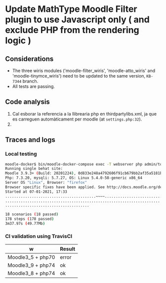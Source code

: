 # Update MathType Moodle Filter plugin to use Javascript only ( and exclude PHP from the rendering logic )



## Considerations

- The three wiris modules ('moodle-filter_wiris', 'moodle-atto_wiris' and 'moodle-tinymce_wiris') need to be updated to the same version, `KB-7344` branch.
- All tests are passing.


## Code analysis

1. Cal esborar la referencia a la llibrearia php en thirdpartylibs.xml, ja que es carreguen automàticament per moodle (at `settings.php:32`). 
2. 

## Traces and logs

### Local testing

```sh
moodle-docker$ bin/moodle-docker-compose exec -T webserver php admin/tool/behat/cli/run.php --tags="@filter_wiris"
Running single behat site:
Moodle 3.9.3+ (Build: 20201224), 0d833e248a4792606f91cb679bb2af35a5181b99
Php: 7.3.20, mysqli: 5.7.27, OS: Linux 5.4.0-58-generic x86_64
Server OS "Linux", Browser: "firefox"
Browser specific fixes have been applied. See http://docs.moodle.org/dev/Acceptance_testing#Browser_specific_fixes
Started at 07-01-2021, 17:33
.........................................~~~~............................. 70
...................................................................... 140
......................................

18 scenarios (18 passed)
178 steps (178 passed)
3m37.97s (49.77Mb)
```

### CI validation using TravisCI

| w  | Result  |
|---|---|
| Moodle3_5 + php70 | error  |
| Moodle3_9 + php74 | ok  |
| Moodle3_8 + php74 | ok  |


```sh


```
